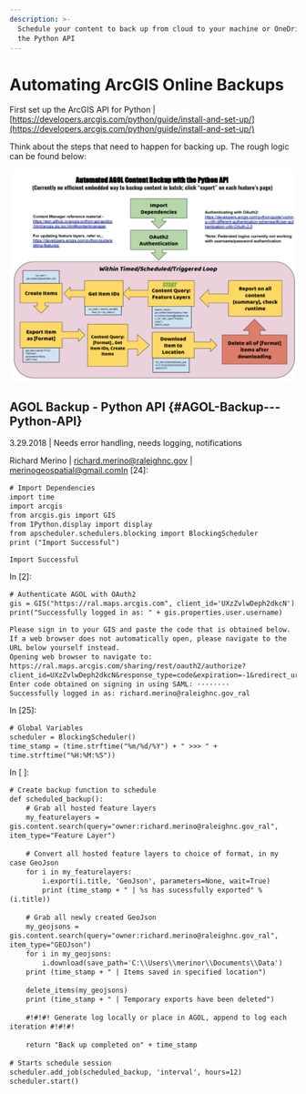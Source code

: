 ```yaml
---
description: >-
  Schedule your content to back up from cloud to your machine or OneDrive with
  the Python API
---
```


# Automating ArcGIS Online Backups

First set up the ArcGIS API for Python \| [https://developers.arcgis.com/python/guide/install-and-set-up/](https://developers.arcgis.com/python/guide/install-and-set-up/)

Think about the steps that need to happen for backing up. The rough logic can be found below: 

![Turns out that the code does not have to create the items list to be used. When running the query, it returns a list of objects. You are able to reference objects without needing to extract the item id. Because we are using a federated log in, currently authenticating with OAuth2 is supported. With of this extra step of pasting your key in, it would be best to run the scheduler after logging in.](../.gitbook/assets/pythonbackupapi.PNG)

## AGOL Backup - Python API {#AGOL-Backup---Python-API}

3.29.2018 \| Needs error handling, needs logging, notifications

Richard Merino \| richard.merino@raleighnc.gov \| merinogeospatial@gmail.comIn \[24\]:

```text
# Import Dependencies
import time
import arcgis
from arcgis.gis import GIS
from IPython.display import display
from apscheduler.schedulers.blocking import BlockingScheduler
print ("Import Successful")
```

```text
Import Successful
```

In \[2\]:

```text
# Authenticate AGOL with OAuth2
gis = GIS("https://ral.maps.arcgis.com", client_id='UXzZvlwDeph2dkcN')
print("Successfully logged in as: " + gis.properties.user.username)
```

```text
Please sign in to your GIS and paste the code that is obtained below.
If a web browser does not automatically open, please navigate to the URL below yourself instead.
Opening web browser to navigate to: https://ral.maps.arcgis.com/sharing/rest/oauth2/authorize?client_id=UXzZvlwDeph2dkcN&response_type=code&expiration=-1&redirect_uri=urn%3Aietf%3Awg%3Aoauth%3A2.0%3Aoob
Enter code obtained on signing in using SAML: ········
Successfully logged in as: richard.merino@raleighnc.gov_ral
```

In \[25\]:

```text
# Global Variables
scheduler = BlockingScheduler()
time_stamp = (time.strftime("%m/%d/%Y") + " >>> " + time.strftime("%H:%M:%S"))
```

In \[ \]:

```text
# Create backup function to schedule
def scheduled_backup():
    # Grab all hosted feature layers
    my_featurelayers = gis.content.search(query="owner:richard.merino@raleighnc.gov_ral", item_type="Feature Layer")

    # Convert all hosted feature layers to choice of format, in my case GeoJson
    for i in my_featurelayers:
        i.export(i.title, 'GeoJson', parameters=None, wait=True)
        print (time_stamp + " | %s has sucessfully exported" % (i.title))

    # Grab all newly created GeoJson
    my_geojsons = gis.content.search(query="owner:richard.merino@raleighnc.gov_ral", item_type="GEOJson")
    for i in my_geojsons:
        i.download(save_path='C:\\Users\\merinor\\Documents\\Data')
    print (time_stamp + " | Items saved in specified location")

    delete_items(my_geojsons)
    print (time_stamp + " | Temporary exports have been deleted")

    #!#!#! Generate log locally or place in AGOL, append to log each iteration #!#!#!
    
    return "Back up completed on" + time_stamp
    
# Starts schedule session
scheduler.add_job(scheduled_backup, 'interval', hours=12)
scheduler.start()
```

